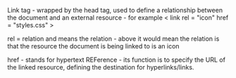 Link tag - wrapped by the head tag, used to define a relationship between the document and an external resource - for example
< link rel = "icon" href = "styles.css" >

rel = relation and means the relation - above it would mean the relation is that the resource the document is being linked to is an icon

href - stands for hypertext REFerence - its function is to specify the URL of the linked resource, defining the destination for hyperlinks/links. 